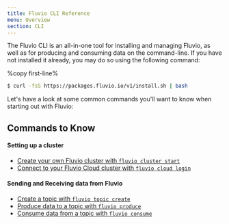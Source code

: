 ```yaml
---
title: Fluvio CLI Reference
menu: Overview
section: CLI
---
```


The Fluvio CLI is an all-in-one tool for installing and managing Fluvio,
as well as for producing and consuming data on the command-line. If you
have not installed it already, you may do so using the following command:

%copy first-line%
```bash
$ curl -fsS https://packages.fluvio.io/v1/install.sh | bash
```

Let's have a look at some common commands you'll want to know when starting
out with Fluvio:

## Commands to Know

#### Setting up a cluster

- [Create your own Fluvio cluster with `fluvio cluster start`](/cli/commands/cluster#fluvio-cluster-start)
- [Connect to your Fluvio Cloud cluster with `fluvio cloud login`](/cli/plugins/cloud#fluvio-cloud-login)
  
#### Sending and Receiving data from Fluvio

- [Create a topic with `fluvio topic create`](/cli/commands/topic#fluvio-topic-create)
- [Produce data to a topic with `fluvio produce`](/cli/commands/produce#fluvio-produce)
- [Consume data from a topic with `fluvio consume`](/cli/commands/consume#fluvio-consume)

